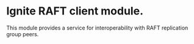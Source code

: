 # Ignite RAFT client module.
This module provides a service for interoperability with RAFT replication group peers.
 
